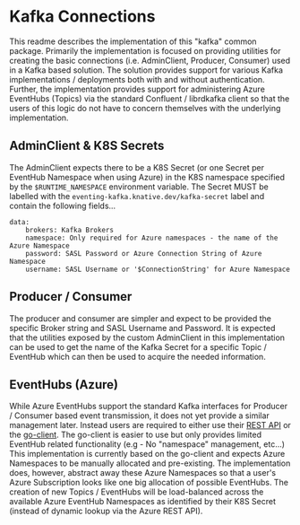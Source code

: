 # Kafka Connections

This readme describes the implementation of this "kafka" common package.  Primarily the implementation is focused on
providing utilities for creating the basic connections (i.e. AdminClient, Producer, Consumer) used in a Kafka based
solution.  The solution provides support for various Kafka implementations / deployments both with and without
authentication.  Further, the implementation provides support for administering Azure EventHubs (Topics) via the
standard Confluent / librdkafka client so that the users of this logic do not have to concern themselves with the
underlying implementation.

## AdminClient & K8S Secrets

The AdminClient expects there to be a K8S Secret (or one Secret per EventHub Namespace when using Azure) in the
K8S namespace specified by the `$RUNTIME_NAMESPACE` environment variable.  The Secret MUST be labelled with the
`eventing-kafka.knative.dev/kafka-secret` label and contain the following fields...

```
data:
    brokers: Kafka Brokers
    namespace: Only required for Azure namespaces - the name of the Azure Namespace
    password: SASL Password or Azure Connection String of Azure Namespace
    username: SASL Username or '$ConnectionString' for Azure Namespace
```

## Producer / Consumer

The producer and consumer are simpler and expect to be provided the specific Broker string and SASL Username and
Password.  It is expected that the utilities exposed by the custom AdminClient in this implementation can be used
to get the name of the Kafka Secret for a specific Topic / EventHub which can then be used to acquire the needed
information.

## EventHubs (Azure)

While Azure EventHubs support the standard Kafka interfaces for Producer / Consumer based event transmission, it
does not yet provide a similar management later.  Instead users are required to either use their
[REST API](https://docs.microsoft.com/en-us/rest/api/eventhub/) or the
[go-client](https://github.com/Azure/azure-event-hubs-go/tree/master).  The go-client is easier to use but only
provides limited EventHub related functionality (e.g - No "namespace" management, etc...)  This implementation is
currently based on the go-client and expects Azure Namespaces to be manually allocated and pre-existing.  The
implementation does, however, abstract away these Azure Namespaces so that a user's Azure Subscription looks like
one big allocation of possible EventHubs.  The creation of new Topics / EventHubs will be load-balanced across
the available Azure EventHub Namespaces as identified by their K8S Secret (instead of dynamic lookup via the
Azure REST API).
